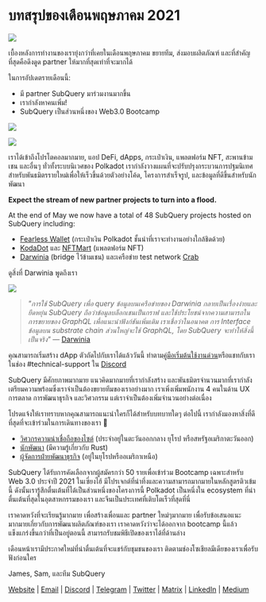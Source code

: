 # บทสรุปของเดือนพฤษภาคม 2021

![](https://miro.medium.com/max/1400/1*5E_eIJBTvHI7W24ib_Syvw.png)

เบื้องหลังการทำงานของเรายุ่งกว่าที่เคยในเดือนพฤษภาคม ขยายทีม, ส่งมอบผลิตภัณฑ์ และที่สำคัญที่สุดคือดึงดูด partner ให้มากที่สุดเท่าที่จะมากได้

ในการอัปเดตรายเดือนนี้:

- มี partner SubQuery มาร่วมงานมากขึ้น
- เรากำลังหาคนเพิ่ม!
- SubQuery เป็นส่วนหนึ่งของ Web3.0 Bootcamp

![](https://miro.medium.com/freeze/max/60/1*bFOaBnLZUfhRxiQa7fjbwA.gif?q=20)

![](https://miro.medium.com/max/640/1*bFOaBnLZUfhRxiQa7fjbwA.gif)

เราได้เข้าถึงโปรโตคอลมากมาย, แอป DeFi, dApps, กระเป๋าเงิน, แพลตฟอร์ม NFT, สะพานข้ามเชน และอื่นๆ ทั่วทั้งระบบนิเวศของ Polkadot เรากำลังวางแผนที่จะปรับปรุงกระบวนการปฐมนิเทศสำหรับพันธมิตรรายใหม่เพื่อให้เร็วขึ้นด้วยตัวอย่างโค้ด, โครงการสำเร็จรูป, และข้อมูลที่ดีขึ้นสำหรับนักพัฒนา

**Expect the stream of new partner projects to turn into a flood.**

At the end of May we now have a total of 48 SubQuery projects hosted on SubQuery including:

- [Fearless Wallet](https://fearlesswallet.io/) (กระเป๋าเงิน Polkadot ชั้นนำที่เราจะทำงานอย่างใกล้ชิดด้วย)
- [KodaDot](https://kodadot.xyz/) และ [NFTMart](https://www.nftmart.io/) (แพลตฟอร์ม NFT)
- [Darwinia](https://explorer.subquery.network/subquery/darwinia-network/darwinia) (bridge ไว้ข้ามเชน) และเครือข่าย test network [Crab](https://explorer.subquery.network/subquery/wuminzhe/crab)

ดูสิ่งที่ Darwinia พูดถึงเรา

![](https://miro.medium.com/max/1400/0*Bc8P3mcH6rz-KtT0)

> _"การใช้ SubQuery เพื่อ query ข้อมูลบนเครือข่ายของ Darwinia กลายเป็นเรื่องง่ายและยืดหยุ่น SubQuery ถือว่าข้อมูลบล็อกเชนเป็นกราฟ และใช้ประโยชน์จากความสามารถในการขยายของ GraphQL เพื่อแนะนำฟังก์ชันเพิ่มเติม เราเชื่อว่าในอนาคต การ Interface ข้อมูลบน substrate chain ส่วนใหญ่จะใช้ GraphQL, โดย SubQuery จะทำให้สิ่งนี้เป็นจริง"_ — [Darwinia](../customer_announcements/20210528-Darwinias-Network-Data-is-Now-Available-for-Free-on-SubQuery.md)

คุณสามารถเริ่มสร้าง dApp ตัวถัดไปกับเราได้แล้ววันนี้ ทำตาม[คู่มือเริ่มต้นใช้งานด่วน](https://doc.subquery.network/quickstart.html)หรือแชทกับเราในช่อง #technical-support ใน [Discord](https://discord.com/invite/78zg8aBSMG)

SubQuery มีศักยภาพมากมาย แนวคิดมากมายที่เรากำลังสร้าง และพันธมิตรจำนวนมากที่เรากำลังเตรียมความพร้อมซึ่งเราจำเป็นต้องขยายทีมของเราอย่างมาก เราเพิ่งเพิ่มพนักงาน 4 คนในด้าน UX การตลาด การพัฒนาธุรกิจ และวิศวกรรม แต่เราจำเป็นต้องเพิ่มจำนวนอย่างต่อเนื่อง

โปรดแจ้งให้เราทราบหากคุณสามารถแนะนำใครก็ได้สำหรับบทบาทใดๆ ต่อไปนี้ เรากำลังมองหาสิ่งที่ดีที่สุดที่จะเข้าร่วมในการเดินทางของเรา 🚀

- [วิศวกรความน่าเชื่อถือของไซต์](https://dash.recooty.com/openings/details/e44cf9762b402f5d8b5bc36f60304a15) (ประจำอยู่ในตะวันออกกลาง ยุโรป หรือสหรัฐอเมริกาตะวันออก)
- [นักพัฒนา](https://dash.recooty.com/openings/details/9578a63fbe545bd82cc5bbe749636af1) (มีความรู้เกี่ยวกับ Rust)
- [ผู้จัดการฝ่ายพัฒนาธุรกิจ](https://rcty.co/3coJPrV) (อยู่ในยุโรปหรืออเมริกาเหนือ)

SubQuery ได้รับการคัดเลือกจากผู้สมัครกว่า 50 รายเพื่อเข้าร่วม Bootcamp เฉพาะสำหรับ Web 3.0 ประจำปี 2021 ในเซี่ยงไฮ้ มีโปรเจกต์ที่น่าทึ่งและความสามารถมากมายในหลักสูตรติวเข้มนี้ ดังนั้นเรารู้สึกตื่นเต้นที่ได้เป็นส่วนหนึ่งของโครงการนี้ Polkadot เป็นหนึ่งใน ecosystem ที่น่าตื่นเต้นที่สุดในอุตสาหกรรมของเรา และจีนเป็นประเทศที่เติบโตเร็วที่สุดที่นี่

เราคาดหวังที่จะเรียนรู้มากมาย เพื่อสร้างเพื่อนและ partner ใหม่ๆมากมาย เพื่อรับข้อเสนอแนะมากมายเกี่ยวกับการพัฒนาผลิตภัณฑ์ของเรา เราคาดหวังว่าจะได้ออกจาก bootcamp นี้แล้วแข็งแกร่งขึ้นกว่าที่เป็นอยู่ตอนนี้ สามารถรับชมพิธีเปิดของเราได้ที่ด้านล่าง

เดือนหน้าเรามีประกาศใหม่ที่น่าตื่นเต้นที่จะแชร์กับชุมชนของเรา ติดตามช่องโซเชียลมีเดียของเราเพื่อรับฟังก่อนใคร

James, Sam, และทีม SubQuery

[Website](https://subquery.network/) | [Email](mailto:hello@subquery.network) | [Discord](https://discord.com/invite/78zg8aBSMG) | [Telegram](https://t.me/subquerynetwork) | [Twitter](https://twitter.com/subquerynetwork) | [Matrix](https://matrix.to/#/#subquery:matrix.org) | [LinkedIn](https://www.linkedin.com/company/subquery) | [Medium](https://subquery.medium.com/)
